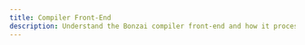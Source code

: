 ```yaml
---
title: Compiler Front-End
description: Understand the Bonzai compiler front-end and how it processes source code.
---
```

